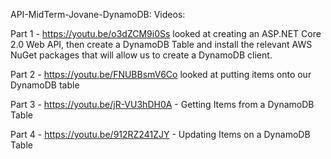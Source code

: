 API-MidTerm-Jovane-DynamoDB: Videos:

Part 1 - https://youtu.be/o3dZCM9i0Ss  looked at creating an ASP.NET Core 2.0 Web API, then create a DynamoDB Table and install the relevant AWS NuGet packages that will allow us to create a DynamoDB client.

Part 2 - https://youtu.be/FNUBBsmV6Co looked at putting items onto our DynamoDB table

Part 3 - https://youtu.be/jR-VU3hDH0A - Getting Items from a DynamoDB Table

Part 4 - https://youtu.be/912RZ241ZJY - Updating Items on a DynamoDB Table
